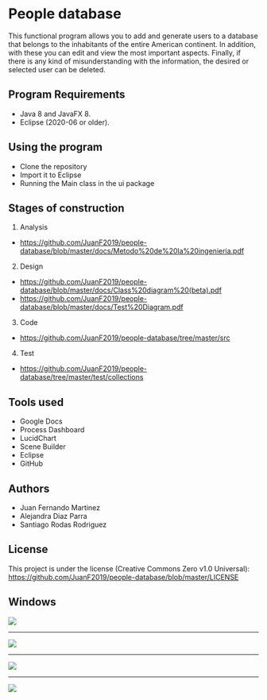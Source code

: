 # People database

This functional program allows you to add and generate users to a database that belongs to the inhabitants of the entire American continent. 
In addition, with these you can edit and view the most important aspects. 
Finally, if there is any kind of misunderstanding with the information, the desired or selected user can be deleted.


## Program Requirements

* Java 8 and JavaFX 8.
* Eclipse (2020-06 or older).


## Using the program

* Clone the repository
* Import it to Eclipse
* Running the Main class in the ui package


## Stages of construction

1. Analysis
* https://github.com/JuanF2019/people-database/blob/master/docs/Metodo%20de%20la%20ingenieria.pdf

2. Design
* https://github.com/JuanF2019/people-database/blob/master/docs/Class%20diagram%20(beta).pdf
* https://github.com/JuanF2019/people-database/blob/master/docs/Test%20Diagram.pdf

3. Code
* https://github.com/JuanF2019/people-database/tree/master/src

4. Test
* https://github.com/JuanF2019/people-database/tree/master/test/collections


## Tools used

* Google Docs
* Process Dashboard
* LucidChart
* Scene Builder
* Eclipse
* GitHub


## Authors

* Juan Fernando Martinez
* Alejandra Diaz Parra
* Santiago Rodas Rodriguez


## License
This project is under the license (Creative Commons Zero v1.0 Universal):
https://github.com/JuanF2019/people-database/blob/master/LICENSE


## Windows

![](https://github.com/JuanF2019/people-database/blob/master/extras/images_to_readme/1.JPG)

-------------------------------------------------------------------------------------------

![](https://github.com/JuanF2019/people-database/blob/master/extras/images_to_readme/2.JPG)

-------------------------------------------------------------------------------------------

![](https://github.com/JuanF2019/people-database/blob/master/extras/images_to_readme/3.JPG)

-------------------------------------------------------------------------------------------

![](https://github.com/JuanF2019/people-database/blob/master/extras/images_to_readme/4.JPG)


